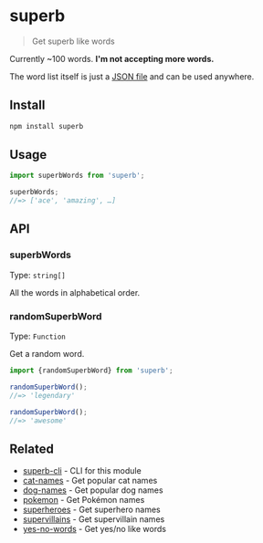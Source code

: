 # superb

> Get superb like words

Currently ~100 words. **I'm not accepting more words.**

The word list itself is just a [JSON file](superb-words.json) and can be used anywhere.

## Install

```sh
npm install superb
```

## Usage

```js
import superbWords from 'superb';

superbWords;
//=> ['ace', 'amazing', …]
```

## API

### superbWords

Type: `string[]`

All the words in alphabetical order.

### randomSuperbWord

Type: `Function`

Get a random word.

```js
import {randomSuperbWord} from 'superb';

randomSuperbWord();
//=> 'legendary'

randomSuperbWord();
//=> 'awesome'
```

## Related

- [superb-cli](https://github.com/sindresorhus/superb-cli) - CLI for this module
- [cat-names](https://github.com/sindresorhus/cat-names) - Get popular cat names
- [dog-names](https://github.com/sindresorhus/dog-names) - Get popular dog names
- [pokemon](https://github.com/sindresorhus/pokemon) - Get Pokémon names
- [superheroes](https://github.com/sindresorhus/superheroes) - Get superhero names
- [supervillains](https://github.com/sindresorhus/supervillains) - Get supervillain names
- [yes-no-words](https://github.com/sindresorhus/yes-no-words) - Get yes/no like words
